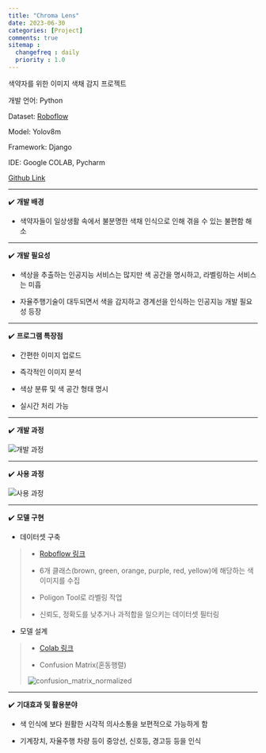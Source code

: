 ```yaml
---
title: "Chroma Lens"
date: 2023-06-30
categories: [Project]
comments: true
sitemap :
  changefreq : daily
  priority : 1.0
---
```


색약자를 위한 이미지 색채 감지 프로젝트

개발 언어: Python

Dataset: [Roboflow](https://universe.roboflow.com/msa-ciwxj/yoon-2)

Model: Yolov8m

Framework: Django

IDE: Google COLAB, Pycharm

[Github Link](https://github.com/oblsoun/chromalens)

- - -

✔️ **개발 배경**

- 색약자들이 일상생활 속에서 불분명한 색채 인식으로 인해 겪을 수 있는 불편함 해소

- - -

✔️ **개발 필요성**

- 색상을 추출하는 인공지능 서비스는 많지만 색 공간을 명시하고, 라벨링하는 서비스는 미흡

- 자율주행기술이 대두되면서 색을 감지하고 경계선을 인식하는 인공지능 개발 필요성 등장

- - -

✔️ **프로그램 특장점**

- 간편한 이미지 업로드

- 즉각적인 이미지 분석

- 색상 분류 및 색 공간 형태 명시

- 실시간 처리 가능

- - -

✔️ **개발 과정**

![개발 과정](https://user-images.githubusercontent.com/113246634/273899408-91c2d309-ed02-471d-85d5-c2fe122c4324.jpg)

- - -

✔️ **사용 과정**

![사용 과정](https://github-production-user-asset-6210df.s3.amazonaws.com/113246634/273899491-eec13495-c49b-427a-93c3-e2f23f32d157.jpg)

- - -

✔️ **모델 구현**

- 데이터셋 구축

> - [Roboflow 링크](https://universe.roboflow.com/msa-ciwxj/yoon-2)
> 
> - 6개 클래스(brown, green, orange, purple, red, yellow)에 해당하는 색 이미지를 수집
> 
> - Poligon Tool로 라벨링 작업
> 
> - 신뢰도, 정확도를 낮추거나 과적합을 일으키는 데이터셋 필터링

- 모델 설계

> - [Colab 링크](https://colab.research.google.com/drive/12toM9X_22CyYPObbtlJzoKYNFA7JG5yb?usp=sharing)
>
> - Confusion Matrix(혼동행렬)
>
> ![confusion_matrix_normalized](https://user-images.githubusercontent.com/113246634/273897986-bd9d81f8-0b73-4a59-8426-ae3c54b3cd06.png)

- - -

✔️ **기대효과 및 활용분야**

- 색 인식에 보다 원활한 시각적 의사소통을 보편적으로 가능하게 함

- 기계장치, 자율주행 차량 등이 중앙선, 신호등, 경고등 등을 인식